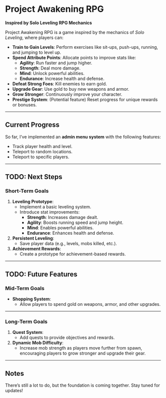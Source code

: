 # **Project Awakening RPG**

**Inspired by Solo Leveling RPG Mechanics**

Project Awakening RPG is a game inspired by the mechanics of *Solo Leveling*, where players can:

- **Train to Gain Levels**: Perform exercises like sit-ups, push-ups, running, and jumping to level up.
- **Spend Attribute Points**: Allocate points to improve stats like:
    - **Agility**: Run faster and jump higher.
    - **Strength**: Deal more damage.
    - **Mind**: Unlock powerful abilities.
    - **Endurance**: Increase health and defense.
- **Defeat Strong Foes**: Kill enemies to earn gold.
- **Upgrade Gear**: Use gold to buy new weapons and armor.
- **Grow Stronger**: Continuously improve your character.
- **Prestige System**: (Potential feature) Reset progress for unique rewards or bonuses.

---

## **Current Progress**

So far, I’ve implemented an **admin menu system** with the following features:
- Track player health and level.
- Teleport to random locations.
- Teleport to specific players.

---

## **TODO: Next Steps**

### **Short-Term Goals**
1. **Leveling Prototype**:
    - Implement a basic leveling system.
    - Introduce stat improvements:
        - **Strength**: Increases damage dealt.
        - **Agility**: Boosts running speed and jump height.
        - **Mind**: Enables powerful abilities.
        - **Endurance**: Enhances health and defense.
2. **Persistent Leveling**:
    - Save player data (e.g., levels, mobs killed, etc.).
3. **Achievement Rewards**:
    - Create a prototype for achievement-based rewards.

---

## **TODO: Future Features**

### **Mid-Term Goals**
- **Shopping System**:
    - Allow players to spend gold on weapons, armor, and other upgrades.

---

### **Long-Term Goals**
1. **Quest System**:
    - Add quests to provide objectives and rewards.
2. **Dynamic Mob Difficulty**:
    - Increase mob strength as players move further from spawn, encouraging players to grow stronger and upgrade their gear.

---

## **Notes**
There’s still a lot to do, but the foundation is coming together. Stay tuned for updates!